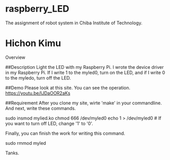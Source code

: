 # raspberry_LED
The assignment of robot system in Chiba Institute of Technology.

Hichon Kimu
====

Overview

##Description
Light the LED with my Raspberry Pi. I wrote the device driver in my Raspberry Pi.
If I write 1 to the myled0, turn on the LED, and if I write 0 to the myledo, turn off the LED.


##Demo
Please look at this site. You can see the operation.
https://youtu.be/IJDaOOR2aKs

##Requirement
After you clone my site, wirte 'make' in your commandline.
And next, write these commands.

sudo insmod mylied.ko
chmod 666 /dev/myled0
echo 1 > /dev/myled0     # If you want to turn off LED, change '1' to '0'.

Finally, you can finish the work for writing this command.

sudo rmmod myled


Tanks.
